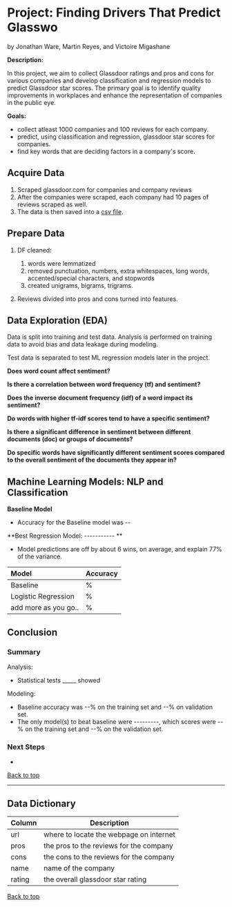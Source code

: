 <a name="top"></a>

# Project: Finding Drivers That Predict Glasswo

by Jonathan Ware, Martin Reyes, and Victoire Migashane



**Description:**

In this project, we aim to collect Glassdoor ratings and pros and cons for various companies and develop classification and regression models to predict Glassdoor star scores. The primary goal is to identify quality improvements in workplaces and enhance the representation of companies in the public eye.

**Goals:**

- collect atleast 1000 companies and 100 reviews for each company.
- predict, using classification and regression, glassdoor star scores for companies.
- find key words that are deciding factors in a company's score.

## Acquire Data

1. Scraped glassdoor.com for companies and company reviews
2. After the companies were scraped, each company had 10 pages of reviews scraped as well.
3. The data is then saved into a [csv file]('glassdoor_reviews.csv').

## Prepare Data
1. DF cleaned:
    1. words were lemmatized
    2. removed punctuation, numbers, extra whitespaces, long words, accented/special characters, and stopwords
    3. created unigrams, bigrams, trigrams.
    
2. Reviews divided into pros and cons turned into features.


## Data Exploration (EDA)

Data is split into training and test data. Analysis is performed on training data to avoid bias and data leakage during modeling. 

Test data is separated to test ML regression models later in the project.

**Does word count affect sentiment?**



**Is there a correlation between word frequency (tf) and sentiment?**



**Does the inverse document frequency (idf) of a word impact its sentiment?**



**Do words with higher tf-idf scores tend to have a specific sentiment?**



**Is there a significant difference in sentiment between different documents (doc) or groups of documents?**



**Do specific words have significantly different sentiment scores compared to the overall sentiment of the documents they appear in?**








## Machine Learning Models: NLP and Classification

**Baseline Model**

- Accuracy for the Baseline model was --

**Best Regression Model: ----------- **

- Model predictions are off by about 6 wins, on average, and explain 77% of the variance.

| Model              | Accuracy   |
| :----------------- | ---------- |
| Baseline           |  %       |
| Logistic Regression  |  %      |
|add more as you go..| %      |


## Conclusion

### Summary

Analysis:
- Statistical tests _____ showed 

Modeling:
- Baseline accuracy was --% on the training set and --% on validation set.
- The only model(s) to beat baseline were ---------, which scores were --% on the training set and --% on the validation set.


### Next Steps
- 


[Back to top](#top)

---


<a name="data-dictionary"></a>

## Data Dictionary

| Column         | Description                                 |
|-----------------|---------------------------------------------|
| url            | where to locate the webpage on internet      |
| pros       | the pros to the reviews for the company     |
| cons | the cons to the reviews for the company                |
| name     | name of the company    |
| rating            | the overall glassdoor star rating        |



[Back to top](#top)